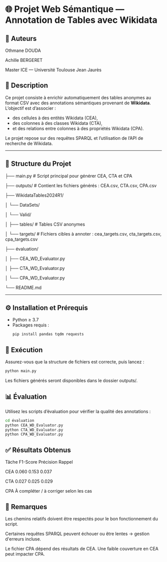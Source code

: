# 🌐 Projet Web Sémantique — Annotation de Tables avec Wikidata

## 👥 Auteurs
Othmane DOUDA

Achille BERGERET

Master ICE — Université Toulouse Jean Jaurès

## 🧩 Description

Ce projet consiste à enrichir automatiquement des tables anonymes au format CSV avec des annotations sémantiques provenant de **Wikidata**. L’objectif est d’associer :
- des cellules à des entités Wikidata (CEA),
- des colonnes à des classes Wikidata (CTA),
- et des relations entre colonnes à des propriétés Wikidata (CPA).

Le projet repose sur des requêtes SPARQL et l’utilisation de l’API de recherche de Wikidata.

---

## 📁 Structure du Projet

├── main.py # Script principal pour générer CEA, CTA et CPA

├── outputs/ # Contient les fichiers générés : CEA.csv, CTA.csv, CPA.csv

├── WikidataTables2024R1/

│ └── DataSets/

│ └── Valid/

│ ├── tables/ # Tables CSV anonymes

│ └── targets/ # Fichiers cibles à annoter : cea_targets.csv, cta_targets.csv, cpa_targets.csv

├── évaluation/

│ ├── CEA_WD_Evaluator.py

│ ├── CTA_WD_Evaluator.py

│ └── CPA_WD_Evaluator.py

└── README.md

---

## ⚙️ Installation et Prérequis

- Python ≥ 3.7
- Packages requis :
  ```bash
  pip install pandas tqdm requests
  ```

## 🚀 Exécution
Assurez-vous que la structure de fichiers est correcte, puis lancez :

  ```bash
python main.py
```
Les fichiers générés seront disponibles dans le dossier outputs/.

## 📊 Évaluation
Utilisez les scripts d’évaluation pour vérifier la qualité des annotations :
  ```bash
cd évaluation
python CEA_WD_Evaluator.py
python CTA_WD_Evaluator.py
python CPA_WD_Evaluator.py
```

## ✅ Résultats Obtenus

Tâche	  F1-Score	  Précision  	Rappel

CEA 	  0.060	      0.153	      0.037

CTA 	  0.027	      0.025	      0.029

CPA	 À compléter / à corriger selon les cas

## 📌 Remarques
Les chemins relatifs doivent être respectés pour le bon fonctionnement du script.

Certaines requêtes SPARQL peuvent échouer ou être lentes → gestion d'erreurs incluse.

Le fichier CPA dépend des résultats de CEA. Une faible couverture en CEA peut impacter CPA.


